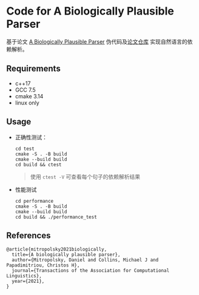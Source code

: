 # Code for A Biologically Plausible Parser

基于论文 [A Biologically Plausible Parser](https://arxiv.org/abs/2108.02189) 伪代码及[论文仓库](https://github.com/dmitropolsky/assemblies) 实现自然语言的依赖解析。 

## Requirements
* c++17
* GCC 7.5
* cmake 3.14
* linux only

## Usage
* 正确性测试：
    ```shell
    cd test
    cmake -S . -B build
    cmake --build build
    cd build && ctest
    ```
    > 使用 `ctest -V` 可查看每个句子的依赖解析结果
* 性能测试
    ```shell
    cd performance
    cmake -S . -B build
    cmake --build build
    cd build && ./performance_test
    ```

## References
```
@article{mitropolsky2021biologically,
  title={A biologically plausible parser},
  author={Mitropolsky, Daniel and Collins, Michael J and Papadimitriou, Christos H},
  journal={Transactions of the Association for Computational Linguistics},
  year={2021},
}
```